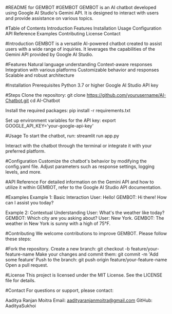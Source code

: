 #README for GEMBOT
#GEMBOT
GEMBOT is an AI chatbot developed using Google AI Studio's Gemini API. It is designed to interact with users and provide assistance on various topics.

#Table of Contents
Introduction
Features
Installation
Usage
Configuration
API Reference
Examples
Contributing
License
Contact

#Introduction
GEMBOT is a versatile AI-powered chatbot created to assist users with a wide range of inquiries. It leverages the capabilities of the Gemini API provided by Google AI Studio.

#Features
Natural language understanding
Context-aware responses
Integration with various platforms
Customizable behavior and responses
Scalable and robust architecture

#Installation
Prerequisites
Python 3.7 or higher
Google AI Studio API key

#Steps
Clone the repository:
git clone https://github.com/yourusername/AI-Chatbot.git
cd AI-Chatbot

Install the required packages:
pip install -r requirements.txt

Set up environment variables for the API key:
export GOOGLE_API_KEY='your-google-api-key'

#Usage
To start the chatbot, run:
streamlit run app.py

Interact with the chatbot through the terminal or integrate it with your preferred platform.

#Configuration
Customize the chatbot's behavior by modifying the config.yaml file. Adjust parameters such as response settings, logging levels, and more.

#API Reference
For detailed information on the Gemini API and how to utilize it within GEMBOT, refer to the Google AI Studio API documentation.

#Examples
Example 1: Basic Interaction
User: Hello!
GEMBOT: Hi there! How can I assist you today?

Example 2: Contextual Understanding
User: What's the weather like today?
GEMBOT: Which city are you asking about?
User: New York.
GEMBOT: The weather in New York is sunny with a high of 75°F.

#Contributing
We welcome contributions to improve GEMBOT. Please follow these steps:

#Fork the repository.
Create a new branch:
git checkout -b feature/your-feature-name
Make your changes and commit them:
git commit -m 'Add some feature'
Push to the branch:
git push origin feature/your-feature-name
Open a pull request.

#License
This project is licensed under the MIT License. See the LICENSE file for details.

#Contact
For questions or support, please contact:

Aaditya Ranjan Moitra
Email: aadityaranjanmoitra@gmail.com
GitHub: AadityaSukhoi
